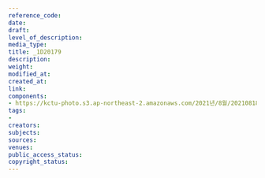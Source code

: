 ```yaml
---
reference_code: 
date: 
draft: 
level_of_description: 
media_type: 
title: _1D20179
description: 
weight: 
modified_at: 
created_at: 
link: 
components:
- https://kctu-photo.s3.ap-northeast-2.amazonaws.com/2021년/8월/20210818_양경수+민주노총+위원장+출입기자단+기자간담회/_1D20179.jpg
tags:
- 
creators: 
subjects: 
sources: 
venues: 
public_access_status: 
copyright_status: 
---
```

